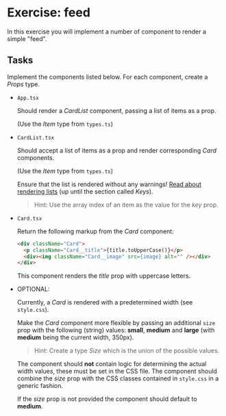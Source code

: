 # Exercise: feed
In this exercise you will implement a number of component to render a simple "feed".

## Tasks
Implement the components listed below. For each component, create a _Props_ type.

*   `App.tsx`

    Should render a _CardList_ component, passing a list of items as a prop.

    (Use the _Item_ type from `types.ts`)

*   `CardList.tsx`

    Should accept a list of items as a prop and render corresponding _Card_ components.

    (Use the _Item_ type from `types.ts`)

    Ensure that the list is rendered without any warnings! [Read about rendering lists](https://reactjs.org/docs/lists-and-keys.html) (up until the section called _Keys_).

    > Hint: Use the array index of an item as the value for the _key_ prop.

*   `Card.tsx`

    Return the following markup from the _Card_ component:

    ```html
    <div className="Card">
      <p className="Card__title">{title.toUpperCase()}</p>
      <div><img className="Card__image" src={image} alt="" /></div>
    </div>
    ```

    This component renders the _title_ prop with uppercase letters.

*   OPTIONAL:

    Currently, a _Card_ is rendered with a predetermined width (see `style.css`). 

    Make the _Card_ component more flexible by passing an additional `size` prop with the following (string) values: __small__, __medium__ and __large__ (with __medium__ being the current width, 350px). 
    
    > Hint: Create a type _Size_ which is the union of the possible values.

    The component should __not__ contain logic for determining the actual width values, these must be set in the CSS file. The component should combine the _size_ prop with the CSS classes contained in `style.css` in a generic fashion. 

    If the _size_ prop is not provided the component should default to __medium__. 
